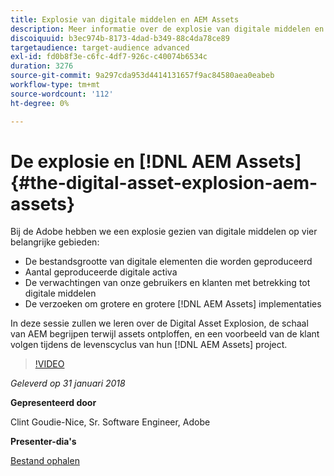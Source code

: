 ```yaml
---
title: Explosie van digitale middelen en AEM Assets
description: Meer informatie over de explosie van digitale middelen en AEM Assets op Adobe.
discoiquuid: b3ec974b-8173-4dad-b349-88c4da78ce89
targetaudience: target-audience advanced
exl-id: fd0b8f3e-c6fc-4df7-926c-c40074b6534c
duration: 3276
source-git-commit: 9a297cda953d4414131657f9ac84580aea0eabeb
workflow-type: tm+mt
source-wordcount: '112'
ht-degree: 0%

---
```


# De explosie en [!DNL AEM Assets]{#the-digital-asset-explosion-aem-assets}

Bij de Adobe hebben we een explosie gezien van digitale middelen op vier belangrijke gebieden:

* De bestandsgrootte van digitale elementen die worden geproduceerd
* Aantal geproduceerde digitale activa
* De verwachtingen van onze gebruikers en klanten met betrekking tot digitale middelen
* De verzoeken om grotere en grotere [!DNL AEM Assets] implementaties

In deze sessie zullen we leren over de Digital Asset Explosion, de schaal van AEM begrijpen terwijl assets ontploffen, en een voorbeeld van de klant volgen tijdens de levenscyclus van hun [!DNL AEM Assets] project.

>[!VIDEO](https://video.tv.adobe.com/v/21474/?quality=9)

*Geleverd op 31 januari 2018*

**Gepresenteerd door**

Clint Goudie-Nice, Sr. Software Engineer, Adobe

**Presenter-dia&#39;s**

[Bestand ophalen](assets/1+30+18+the+digital+asset+explosion+gems.pdf)
<!--
[Get back to the Overview](https://helpx.adobe.com/experience-manager/kt/eseminars/gems/aem-index.html)
-->
